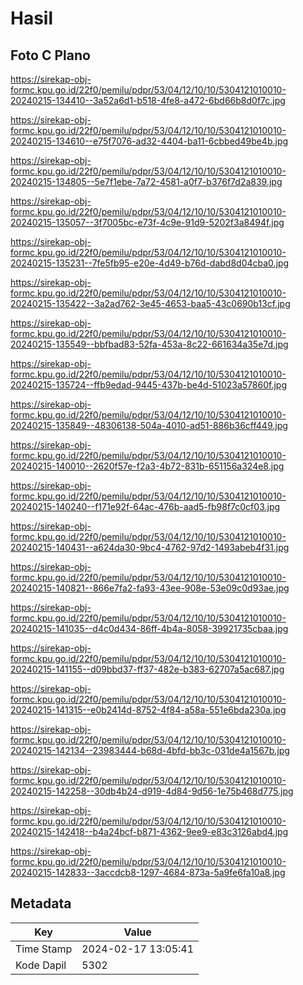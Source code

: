 # Hasil

## Foto C Plano

https://sirekap-obj-formc.kpu.go.id/22f0/pemilu/pdpr/53/04/12/10/10/5304121010010-20240215-134410--3a52a6d1-b518-4fe8-a472-6bd66b8d0f7c.jpg

https://sirekap-obj-formc.kpu.go.id/22f0/pemilu/pdpr/53/04/12/10/10/5304121010010-20240215-134610--e75f7076-ad32-4404-ba11-6cbbed49be4b.jpg

https://sirekap-obj-formc.kpu.go.id/22f0/pemilu/pdpr/53/04/12/10/10/5304121010010-20240215-134805--5e7f1ebe-7a72-4581-a0f7-b376f7d2a839.jpg

https://sirekap-obj-formc.kpu.go.id/22f0/pemilu/pdpr/53/04/12/10/10/5304121010010-20240215-135057--3f7005bc-e73f-4c9e-91d9-5202f3a8494f.jpg

https://sirekap-obj-formc.kpu.go.id/22f0/pemilu/pdpr/53/04/12/10/10/5304121010010-20240215-135231--7fe5fb95-e20e-4d49-b76d-dabd8d04cba0.jpg

https://sirekap-obj-formc.kpu.go.id/22f0/pemilu/pdpr/53/04/12/10/10/5304121010010-20240215-135422--3a2ad762-3e45-4653-baa5-43c0690b13cf.jpg

https://sirekap-obj-formc.kpu.go.id/22f0/pemilu/pdpr/53/04/12/10/10/5304121010010-20240215-135549--bbfbad83-52fa-453a-8c22-661634a35e7d.jpg

https://sirekap-obj-formc.kpu.go.id/22f0/pemilu/pdpr/53/04/12/10/10/5304121010010-20240215-135724--ffb9edad-9445-437b-be4d-51023a57860f.jpg

https://sirekap-obj-formc.kpu.go.id/22f0/pemilu/pdpr/53/04/12/10/10/5304121010010-20240215-135849--48306138-504a-4010-ad51-886b36cff449.jpg

https://sirekap-obj-formc.kpu.go.id/22f0/pemilu/pdpr/53/04/12/10/10/5304121010010-20240215-140010--2620f57e-f2a3-4b72-831b-651156a324e8.jpg

https://sirekap-obj-formc.kpu.go.id/22f0/pemilu/pdpr/53/04/12/10/10/5304121010010-20240215-140240--f171e92f-64ac-476b-aad5-fb98f7c0cf03.jpg

https://sirekap-obj-formc.kpu.go.id/22f0/pemilu/pdpr/53/04/12/10/10/5304121010010-20240215-140431--a624da30-9bc4-4762-97d2-1493abeb4f31.jpg

https://sirekap-obj-formc.kpu.go.id/22f0/pemilu/pdpr/53/04/12/10/10/5304121010010-20240215-140821--866e7fa2-fa93-43ee-908e-53e09c0d93ae.jpg

https://sirekap-obj-formc.kpu.go.id/22f0/pemilu/pdpr/53/04/12/10/10/5304121010010-20240215-141035--d4c0d434-86ff-4b4a-8058-39921735cbaa.jpg

https://sirekap-obj-formc.kpu.go.id/22f0/pemilu/pdpr/53/04/12/10/10/5304121010010-20240215-141155--d09bbd37-ff37-482e-b383-62707a5ac687.jpg

https://sirekap-obj-formc.kpu.go.id/22f0/pemilu/pdpr/53/04/12/10/10/5304121010010-20240215-141315--e0b2414d-8752-4f84-a58a-551e6bda230a.jpg

https://sirekap-obj-formc.kpu.go.id/22f0/pemilu/pdpr/53/04/12/10/10/5304121010010-20240215-142134--23983444-b68d-4bfd-bb3c-031de4a1567b.jpg

https://sirekap-obj-formc.kpu.go.id/22f0/pemilu/pdpr/53/04/12/10/10/5304121010010-20240215-142258--30db4b24-d919-4d84-9d56-1e75b468d775.jpg

https://sirekap-obj-formc.kpu.go.id/22f0/pemilu/pdpr/53/04/12/10/10/5304121010010-20240215-142418--b4a24bcf-b871-4362-9ee9-e83c3126abd4.jpg

https://sirekap-obj-formc.kpu.go.id/22f0/pemilu/pdpr/53/04/12/10/10/5304121010010-20240215-142833--3accdcb8-1297-4684-873a-5a9fe6fa10a8.jpg


## Metadata

| Key        | Value               |
| ---------- | ------------------- |
| Time Stamp | 2024-02-17 13:05:41 |
| Kode Dapil | 5302                |



